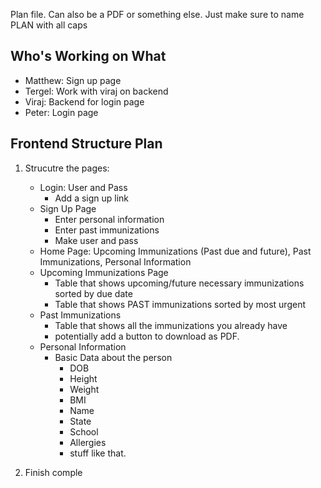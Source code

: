 Plan file. Can also be a PDF or something else. Just make sure to name PLAN with all caps

## Who's Working on What

 - Matthew: Sign up page
 - Tergel: Work with viraj on backend
 - Viraj: Backend for login page
 - Peter: Login page

## Frontend Structure Plan

 1. Strucutre the pages:
    - Login: User and Pass
        - Add a sign up link
    - Sign Up Page
        - Enter personal information
        - Enter past immunizations
        - Make user and pass
    - Home Page: Upcoming Immunizations (Past due and future), Past Immunizations, Personal Information
    - Upcoming Immunizations Page
        - Table that shows upcoming/future necessary immunizations sorted by due date
        - Table that shows PAST immunizations sorted by most urgent
    - Past Immunizations
        - Table that shows all the immunizations you already have
        - potentially add a button to download as PDF.
    - Personal Information
        - Basic Data about the person
            - DOB
            - Height
            - Weight
            - BMI
            - Name
            - State
            - School
            - Allergies
            - stuff like that.
 
 2. Finish comple